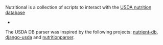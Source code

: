 
Nutritional is a collection of scripts to interact with the [USDA
nutrition database]() 

-  

The USDA DB parser was inspired by the following projects:
[nutrient-db](https://github.com/schirinos/nutrient-db),
[django-usda](https://github.com/notanumber/django-usda) and
[nutritionparser](https://github.com/lnielsen/nutritionparser).
